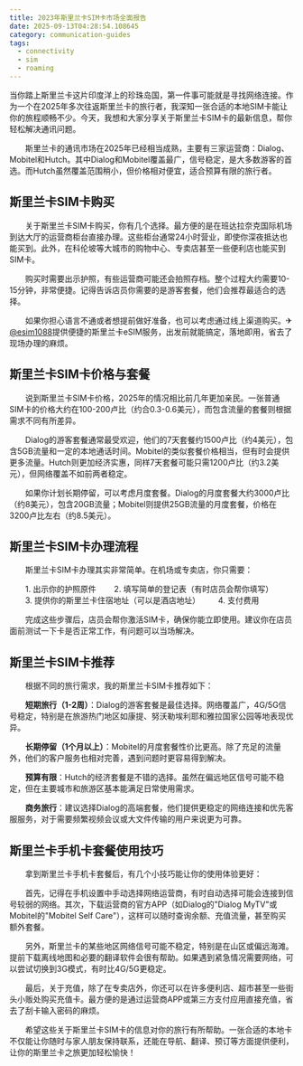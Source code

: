 ```yaml
---
title: 2023年斯里兰卡SIM卡市场全面报告
date: 2025-09-13T04:28:54.108645
category: communication-guides
tags:
  - connectivity
  - sim
  - roaming
---
```


当你踏上斯里兰卡这片印度洋上的珍珠岛国，第一件事可能就是寻找网络连接。作为一个在2025年多次往返斯里兰卡的旅行者，我深知一张合适的本地SIM卡能让你的旅程顺畅不少。今天，我想和大家分享关于斯里兰卡SIM卡的最新信息，帮你轻松解决通讯问题。

　　斯里兰卡的通讯市场在2025年已经相当成熟，主要有三家运营商：Dialog、Mobitel和Hutch。其中Dialog和Mobitel覆盖最广，信号稳定，是大多数游客的首选。而Hutch虽然覆盖范围稍小，但价格相对便宜，适合预算有限的旅行者。

## 斯里兰卡SIM卡购买

　　关于斯里兰卡SIM卡购买，你有几个选择。最方便的是在班达拉奈克国际机场到达大厅的运营商柜台直接办理。这些柜台通常24小时营业，即使你深夜抵达也能买到。此外，在科伦坡等大城市的购物中心、专卖店甚至一些便利店也能买到SIM卡。

　　购买时需要出示护照，有些运营商可能还会拍照存档。整个过程大约需要10-15分钟，非常便捷。记得告诉店员你需要的是游客套餐，他们会推荐最适合的选择。

　　如果你担心语言不通或者想提前做好准备，也可以考虑通过线上渠道购买。✈[@esim1088](https://t.me/s/esim1088)提供便捷的斯里兰卡eSIM服务，出发前就能搞定，落地即用，省去了现场办理的麻烦。

## 斯里兰卡SIM卡价格与套餐

　　说到斯里兰卡SIM卡价格，2025年的情况相比前几年更加亲民。一张普通SIM卡的价格大约在100-200卢比（约合0.3-0.6美元），而包含流量的套餐则根据需求不同有所差异。

　　Dialog的游客套餐通常最受欢迎，他们的7天套餐约1500卢比（约4美元），包含5GB流量和一定的本地通话时间。Mobitel的类似套餐价格相当，但有时会提供更多流量。Hutch则更加经济实惠，同样7天套餐可能只需1200卢比（约3.2美元），但网络覆盖不如前两者稳定。

　　如果你计划长期停留，可以考虑月度套餐。Dialog的月度套餐大约3000卢比（约8美元），包含20GB流量；Mobitel则提供25GB流量的月度套餐，价格在3200卢比左右（约8.5美元）。

## 斯里兰卡SIM卡办理流程

　　斯里兰卡SIM卡办理其实非常简单。在机场或专卖店，你只需要：

　　1. 出示你的护照原件
　　2. 填写简单的登记表（有时店员会帮你填写）
　　3. 提供你的斯里兰卡住宿地址（可以是酒店地址）
　　4. 支付费用

　　完成这些步骤后，店员会帮你激活SIM卡，确保你能立即使用。建议你在店员面前测试一下卡是否正常工作，有问题可以当场解决。

## 斯里兰卡SIM卡推荐

　　根据不同的旅行需求，我的斯里兰卡SIM卡推荐如下：

　　**短期旅行（1-2周）**：Dialog的游客套餐是最佳选择。网络覆盖广，4G/5G信号稳定，特别是在旅游热门地区如康提、努沃勒埃利耶和雅拉国家公园等地表现优异。

　　**长期停留（1个月以上）**：Mobitel的月度套餐性价比更高。除了充足的流量外，他们的客户服务也相对完善，遇到问题时更容易得到解决。

　　**预算有限**：Hutch的经济套餐是不错的选择。虽然在偏远地区信号可能不稳定，但在主要城市和旅游区基本能满足日常使用需求。

　　**商务旅行**：建议选择Dialog的高端套餐，他们提供更稳定的网络连接和优先客服服务，对于需要频繁视频会议或大文件传输的用户来说更为可靠。

## 斯里兰卡手机卡套餐使用技巧

　　拿到斯里兰卡手机卡套餐后，有几个小技巧能让你的使用体验更好：

　　首先，记得在手机设置中手动选择网络运营商，有时自动选择可能会连接到信号较弱的网络。其次，下载运营商的官方APP（如Dialog的"Dialog MyTV"或Mobitel的"Mobitel Self Care"），这样可以随时查询余额、充值流量，甚至购买额外套餐。

　　另外，斯里兰卡的某些地区网络信号可能不稳定，特别是在山区或偏远海滩。提前下载离线地图和必要的翻译软件会很有帮助。如果遇到紧急情况需要网络，可以尝试切换到3G模式，有时比4G/5G更稳定。

　　最后，关于充值，除了在专卖店外，你还可以在许多便利店、超市甚至一些街头小贩处购买充值卡。最方便的是通过运营商APP或第三方支付应用直接充值，省去了刮卡输入密码的麻烦。

　　希望这些关于斯里兰卡SIM卡的信息对你的旅行有所帮助。一张合适的本地卡不仅能让你随时与家人朋友保持联系，还能在导航、翻译、预订等方面提供便利，让你的斯里兰卡之旅更加轻松愉快！